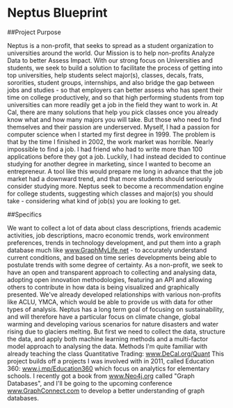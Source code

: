 Neptus Blueprint
================

##Project Purpose

Neptus is a non-profit, that seeks to spread as a student organization to universities around the world. Our Mission is to help non-profits Analyze Data to better Assess Impact. With our strong focus on Universities and students, we seek to build a solution to facilitate the process of getting into top universities, help students select major(s), classes, decals, frats, sororities, student groups, internships, and also bridge the gap between jobs and studies - so that employers can better assess who has spent their time on college productively, and so that high performing students from top universities can more readily get a job in the field they want to work in. At Cal, there are many solutions that help you pick classes once you already know what and how many majors you will take. But those who need to find themselves and their passion are underserved. Myself, I had a passion for computer science when I started my first degree in 1999. The problem is that by the time I finished in 2002, the work market was horrible. Nearly impossible to find a job. I had friend who had to write more than 100 applications before they got a job. Luckily, I had instead decided to continue studying for another degree in marketing, since I wanted to become an entrepreneur. A tool like this would prepare me long in advance that the job market had a downward trend, and that more students should seriously consider studying more. Neptus seek to become a recommendation engine for college students, suggesting which classes and major(s) you should take - considering what kind of job(s) you are looking to get.



##Specifics

We want to collect a lot of data about class descriptions, friends academic activities, job descriptions, macro economic trends, work environment preferences, trends in technology development, and put them into a graph database much like www.GraphMyLife.net - to accurately understand current conditions, and based on time series developments being able to postulate trends with some degree of certainty. As a non-profit, we seek to have an open and transparent approach to collecting and analysing data, adopting open innovation methodologies, featuring an API and allowing others to contribute in how data is being visualized and graphically presented. We've already developed relationships with various non-profits like ACLU, YMCA, which would be able to provide us with data for other types of analysis. Neptus has a long term goal of focusing on sustainability, and will therefore have a particular focus on climate change, global warming and developing various scenarios for nature disasters and water rising due to glaciers melting. But first we need to collect the data, structure the data, and apply both machine learning methods and a multi-factor model approach to analysing the data. Methods I'm quite familiar with already teaching the class Quantitative Trading: www.DeCal.org/Quant This project builds off a projects I was involved with in 2011, called Education 360: www.j.mp/Education360 which focus on analytics for elementary schools. I recently got a book from www.Neo4j.org called "Graph Databases", and I'll be going to the upcoming conference www.GraphConnect.com to develop a better understanding of graph databases.

